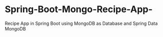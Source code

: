 # Spring-Boot-Mongo-Recipe-App-
Recipe App in Spring Boot using MongoDB as Database and Spring Data MongoDB
